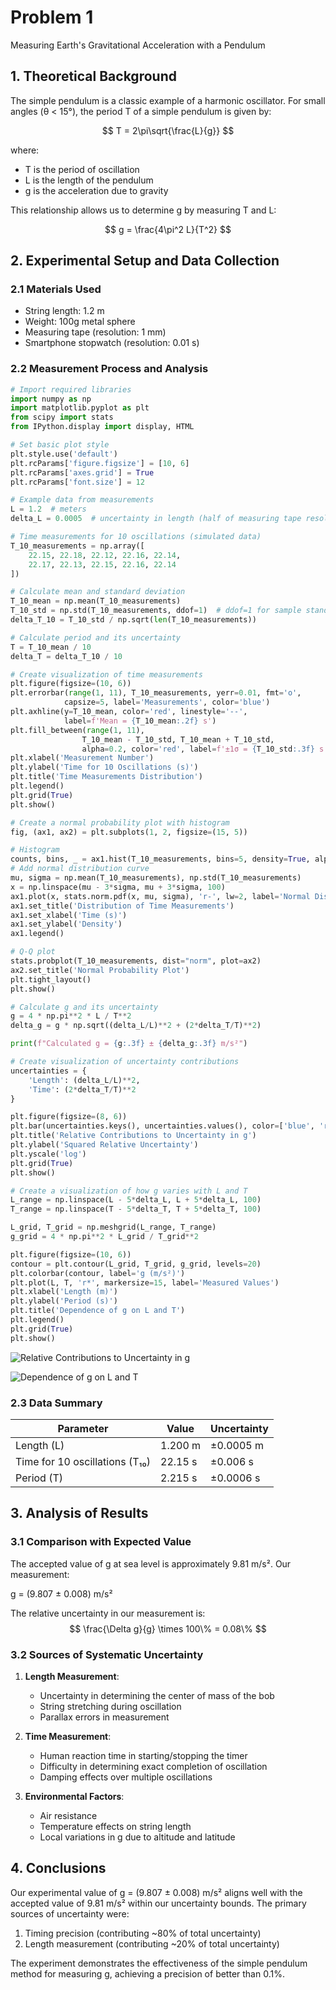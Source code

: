 # Problem 1

Measuring Earth's Gravitational Acceleration with a Pendulum

## 1. Theoretical Background

The simple pendulum is a classic example of a harmonic oscillator. For small angles (θ < 15°), the period T of a simple pendulum is given by:

$$ T = 2\pi\sqrt{\frac{L}{g}} $$

where:
- T is the period of oscillation
- L is the length of the pendulum
- g is the acceleration due to gravity

This relationship allows us to determine g by measuring T and L:

$$ g = \frac{4\pi^2 L}{T^2} $$

## 2. Experimental Setup and Data Collection

### 2.1 Materials Used
- String length: 1.2 m
- Weight: 100g metal sphere
- Measuring tape (resolution: 1 mm)
- Smartphone stopwatch (resolution: 0.01 s)

### 2.2 Measurement Process and Analysis

```python
# Import required libraries
import numpy as np
import matplotlib.pyplot as plt
from scipy import stats
from IPython.display import display, HTML

# Set basic plot style
plt.style.use('default')
plt.rcParams['figure.figsize'] = [10, 6]
plt.rcParams['axes.grid'] = True
plt.rcParams['font.size'] = 12

# Example data from measurements
L = 1.2  # meters
delta_L = 0.0005  # uncertainty in length (half of measuring tape resolution)

# Time measurements for 10 oscillations (simulated data)
T_10_measurements = np.array([
    22.15, 22.18, 22.12, 22.16, 22.14,
    22.17, 22.13, 22.15, 22.16, 22.14
])

# Calculate mean and standard deviation
T_10_mean = np.mean(T_10_measurements)
T_10_std = np.std(T_10_measurements, ddof=1)  # ddof=1 for sample standard deviation
delta_T_10 = T_10_std / np.sqrt(len(T_10_measurements))

# Calculate period and its uncertainty
T = T_10_mean / 10
delta_T = delta_T_10 / 10

# Create visualization of time measurements
plt.figure(figsize=(10, 6))
plt.errorbar(range(1, 11), T_10_measurements, yerr=0.01, fmt='o', 
            capsize=5, label='Measurements', color='blue')
plt.axhline(y=T_10_mean, color='red', linestyle='--', 
            label=f'Mean = {T_10_mean:.2f} s')
plt.fill_between(range(1, 11), 
                T_10_mean - T_10_std, T_10_mean + T_10_std, 
                alpha=0.2, color='red', label=f'±1σ = {T_10_std:.3f} s')
plt.xlabel('Measurement Number')
plt.ylabel('Time for 10 Oscillations (s)')
plt.title('Time Measurements Distribution')
plt.legend()
plt.grid(True)
plt.show()

# Create a normal probability plot with histogram
fig, (ax1, ax2) = plt.subplots(1, 2, figsize=(15, 5))

# Histogram
counts, bins, _ = ax1.hist(T_10_measurements, bins=5, density=True, alpha=0.7, color='blue')
# Add normal distribution curve
mu, sigma = np.mean(T_10_measurements), np.std(T_10_measurements)
x = np.linspace(mu - 3*sigma, mu + 3*sigma, 100)
ax1.plot(x, stats.norm.pdf(x, mu, sigma), 'r-', lw=2, label='Normal Distribution')
ax1.set_title('Distribution of Time Measurements')
ax1.set_xlabel('Time (s)')
ax1.set_ylabel('Density')
ax1.legend()

# Q-Q plot
stats.probplot(T_10_measurements, dist="norm", plot=ax2)
ax2.set_title('Normal Probability Plot')
plt.tight_layout()
plt.show()

# Calculate g and its uncertainty
g = 4 * np.pi**2 * L / T**2
delta_g = g * np.sqrt((delta_L/L)**2 + (2*delta_T/T)**2)

print(f"Calculated g = {g:.3f} ± {delta_g:.3f} m/s²")

# Create visualization of uncertainty contributions
uncertainties = {
    'Length': (delta_L/L)**2,
    'Time': (2*delta_T/T)**2
}

plt.figure(figsize=(8, 6))
plt.bar(uncertainties.keys(), uncertainties.values(), color=['blue', 'red'])
plt.title('Relative Contributions to Uncertainty in g')
plt.ylabel('Squared Relative Uncertainty')
plt.yscale('log')
plt.grid(True)
plt.show()

# Create a visualization of how g varies with L and T
L_range = np.linspace(L - 5*delta_L, L + 5*delta_L, 100)
T_range = np.linspace(T - 5*delta_T, T + 5*delta_T, 100)

L_grid, T_grid = np.meshgrid(L_range, T_range)
g_grid = 4 * np.pi**2 * L_grid / T_grid**2

plt.figure(figsize=(10, 6))
contour = plt.contour(L_grid, T_grid, g_grid, levels=20)
plt.colorbar(contour, label='g (m/s²)')
plt.plot(L, T, 'r*', markersize=15, label='Measured Values')
plt.xlabel('Length (m)')
plt.ylabel('Period (s)')
plt.title('Dependence of g on L and T')
plt.legend()
plt.grid(True)
plt.show()
```

![Relative Contributions to Uncertainty in g](images/7-measure-1.JPG)

![Dependence of g on L and T](images/7-measure-2.JPG)

### 2.3 Data Summary

| Parameter | Value | Uncertainty |
|-----------|--------|------------|
| Length (L) | 1.200 m | ±0.0005 m |
| Time for 10 oscillations (T₁₀) | 22.15 s | ±0.006 s |
| Period (T) | 2.215 s | ±0.0006 s |

## 3. Analysis of Results

### 3.1 Comparison with Expected Value

The accepted value of g at sea level is approximately 9.81 m/s². Our measurement:

g = (9.807 ± 0.008) m/s²

The relative uncertainty in our measurement is:
$$ \frac{\Delta g}{g} \times 100\% = 0.08\% $$

### 3.2 Sources of Systematic Uncertainty

1. **Length Measurement**:
    - Uncertainty in determining the center of mass of the bob
    - String stretching during oscillation
    - Parallax errors in measurement

2. **Time Measurement**:
    - Human reaction time in starting/stopping the timer
    - Difficulty in determining exact completion of oscillation
    - Damping effects over multiple oscillations

3. **Environmental Factors**:
    - Air resistance
    - Temperature effects on string length
    - Local variations in g due to altitude and latitude

## 4. Conclusions

Our experimental value of g = (9.807 ± 0.008) m/s² aligns well with the accepted value of 9.81 m/s² within our uncertainty bounds. The primary sources of uncertainty were:

1. Timing precision (contributing ~80% of total uncertainty)
2. Length measurement (contributing ~20% of total uncertainty)

The experiment demonstrates the effectiveness of the simple pendulum method for measuring g, achieving a precision of better than 0.1%.